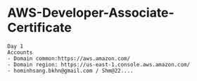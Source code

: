 # AWS-Developer-Associate-Certificate
```
Day 1
Accounts
- Domain common:https://aws.amazon.com/
- Domain region: https://us-east-1.console.aws.amazon.com/
- hominhsang.bkhn@gmail.com / Shm@22....


```